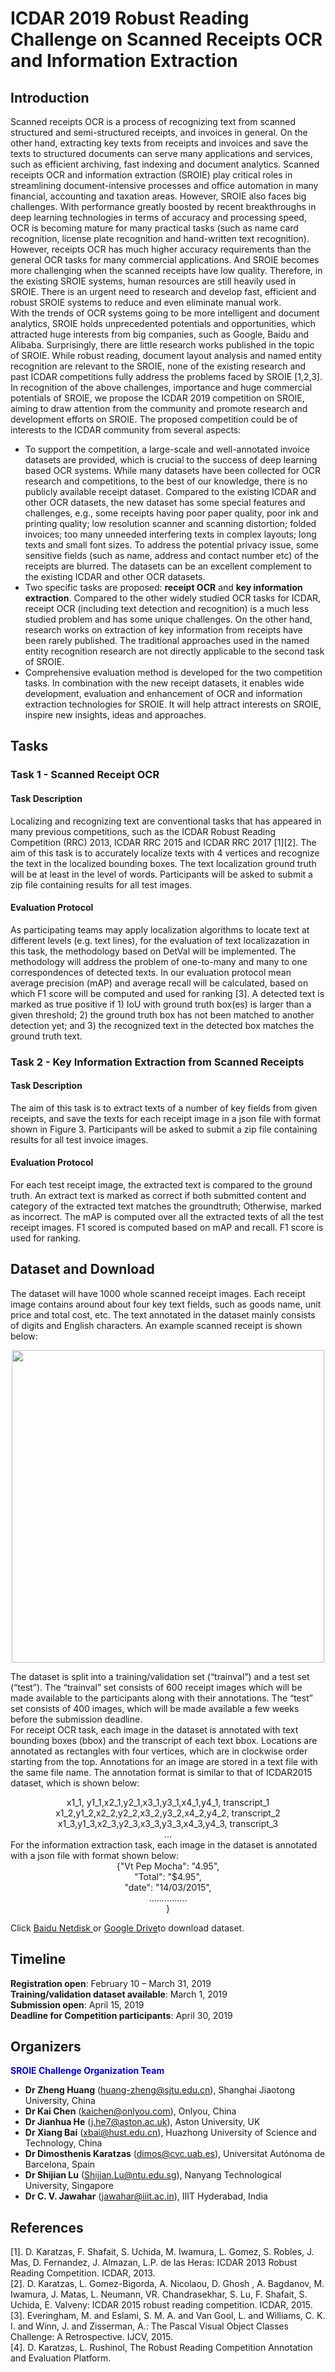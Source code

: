 # ICDAR 2019 Robust Reading Challenge on Scanned Receipts OCR and Information Extraction
## Introduction
Scanned receipts OCR is a process of recognizing text from scanned structured and semi-structured receipts, and invoices in general. On the other hand, extracting key texts from receipts and invoices and save the texts to structured documents can serve many applications and services, such as efficient archiving, fast indexing and document analytics. Scanned receipts OCR and information extraction (SROIE) play critical roles in streamlining document-intensive processes and office automation in many financial, accounting and taxation areas. However, SROIE also faces big challenges. With performance greatly boosted by recent breakthroughs in deep learning technologies in terms of accuracy and processing speed, OCR is becoming mature for many practical tasks (such as name card recognition, license plate recognition and hand-written text recognition). However, receipts OCR has much higher accuracy requirements than the general OCR tasks for many commercial applications. And SROIE becomes more challenging when the scanned receipts have low quality. Therefore, in the existing SROIE systems, human resources are still heavily used in SROIE. There is an urgent need to research and develop fast, efficient and robust SROIE systems to reduce and even eliminate manual work.<br />
With the trends of OCR systems going to be more intelligent and document analytics, SROIE holds unprecedented potentials and opportunities, which attracted huge interests from big companies, such as Google, Baidu and Alibaba. Surprisingly, there are little research works published in the topic of SROIE. While robust reading, document layout analysis and named entity recognition are relevant to the SROIE, none of the existing research and past ICDAR competitions fully address the problems faced by SROIE [1,2,3].<br />
In recognition of the above challenges, importance and huge commercial potentials of SROIE, we propose the ICDAR 2019 competition on SROIE, aiming to draw attention from the community and promote research and development efforts on SROIE. The proposed competition could be of interests to the ICDAR community from several aspects:
* To support the competition, a large-scale and well-annotated invoice datasets are provided, which is crucial to the success of deep learning based OCR systems. While many datasets have been collected for OCR research and competitions, to the best of our knowledge, there is no publicly available receipt dataset. Compared to the existing ICDAR and other OCR datasets, the new dataset has some special features and challenges, e.g., some receipts having poor paper quality, poor ink and printing quality; low resolution scanner and scanning distortion; folded invoices; too many unneeded interfering texts in complex layouts; long texts and small font sizes. To address the potential privacy issue, some sensitive fields (such as name, address and contact number etc) of the receipts are blurred. The datasets can be an excellent complement to the existing ICDAR and other OCR datasets.
* Two specific tasks are proposed: **receipt OCR** and **key information extraction**. Compared to the other widely studied OCR tasks for ICDAR, receipt OCR (including text detection and recognition) is a much less studied problem and has some unique challenges. On the other hand, research works on extraction of key information from receipts have been rarely published. The traditional approaches used in the named entity recognition research are not directly applicable to the second task of SROIE.
* Comprehensive evaluation method is developed for the two competition tasks. In combination with the new receipt datasets, it enables wide development, evaluation and enhancement of OCR and information extraction technologies for SROIE. It will help attract interests on SROIE, inspire new insights, ideas and approaches.
## Tasks
### Task 1 - Scanned Receipt OCR
#### Task Description
Localizing and recognizing text are conventional tasks that has appeared in many previous competitions, such as the ICDAR Robust Reading Competition (RRC) 2013, ICDAR RRC 2015 and ICDAR RRC 2017 [1][2]. The aim of this task is to accurately localize texts with 4 vertices and recognize the text in the localized bounding boxes. The text localization ground truth will be at least in the level of words. Participants will be asked to submit a zip file containing results for all test images.
#### Evaluation Protocol
As participating teams may apply localization algorithms to locate text at different levels (e.g. text lines), for the evaluation of text localizazation in this task, the methodology based on DetVal will be implemented. The methodology will address the problem of one-to-many and many to one correspondences of detected texts. In our evaluation protocol mean average precision (mAP) and average recall will be calculated, based on which F1 score will be computed and used for ranking [3]. A detected text is marked as true positive if 1) IoU with ground truth box(es) is larger than a given threshold; 2) the ground truth box has not been matched to another detection yet; and 3) the recognized text in the detected box matches the ground truth text.
### Task 2 - Key Information Extraction from Scanned Receipts
#### Task Description
The aim of this task is to extract texts of a number of key fields from given receipts, and save the texts for each receipt image in a json file with format shown in Figure 3. Participants will be asked to submit a zip file containing results for all test invoice images.
#### Evaluation Protocol
For each test receipt image, the extracted text is compared to the ground truth. An extract text is marked as correct if both submitted content and category of the extracted text matches the groundtruth; Otherwise, marked as incorrect. The mAP is computed over all the extracted texts of all the test receipt images. F1 scored is computed based on mAP and recall. F1 score is used for ranking.
## Dataset and Download
The dataset will have 1000 whole scanned receipt images. Each receipt image contains around about four key text fields, such as goods name, unit price and total cost, etc. The text annotated in the dataset mainly consists of digits and English characters. An example scanned receipt is shown below:<br />
<div align=center><img width="500" height="500" src="https://github.com/SYZNKJ2019/SORIE2019/blob/master/sample21.png"/></div>

The dataset is split into a training/validation set (“trainval”) and a test set (“test”). The “trainval” set consists of 600 receipt images which will be made available to the participants along with their annotations. The “test” set consists of 400 images, which will be made available a few weeks before the submission deadline.<br />
For receipt OCR task, each image in the dataset is annotated with text bounding boxes (bbox) and the transcript of each text bbox. Locations are annotated as rectangles with four vertices, which are in clockwise order starting from the top. Annotations for an image are stored in a text file with the same file name. The annotation format is similar to that of ICDAR2015 dataset, which is shown below:<br />
<div align=center>x1_1, y1_1,x2_1,y2_1,x3_1,y3_1,x4_1,y4_1, transcript_1<br />
x1_2,y1_2,x2_2,y2_2,x3_2,y3_2,x4_2,y4_2, transcript_2<br />
x1_3,y1_3,x2_3,y2_3,x3_3,y3_3,x4_3,y4_3, transcript_3<br />
…</div>
For the information extraction task, each image in the dataset is annotated with a json file with format shown below:<br />
<div align=center>{"Vt Pep Mocha": "4.95",<br />
"Total": "$4.95",<br />
"date": "14/03/2015",<br />
   ……………<br />
}</div>

Click [Baidu Netdisk ](http://rrc.cvc.uab.es/?ch=13&com=downloads) or [Google Drive](http://rrc.cvc.uab.es/?ch=13&com=downloads)to download dataset.
## Timeline
**Registration open**: February 10 – March 31, 2019<br />
**Training/validation dataset available**: March 1, 2019<br />
**Submission open**: April 15, 2019<br />
**Deadline for Competition participants**: April 30, 2019<br />
## Organizers
<font color="#0000dd">**SROIE Challenge Organization Team**</font><br />
* **Dr Zheng Huang** (huang-zheng@sjtu.edu.cn), Shanghai Jiaotong University, China<br />
* **Dr Kai Chen** (kaichen@onlyou.com), Onlyou, China<br />
* **Dr Jianhua He** (j.he7@aston.ac.uk), Aston University, UK<br />
* **Dr Xiang Bai** (xbai@hust.edu.cn), Huazhong University of Science and Technology, China<br />
* **Dr Dimosthenis Karatzas** (dimos@cvc.uab.es), Universitat Autónoma de Barcelona, Spain<br />
* **Dr Shijian Lu** (Shijian.Lu@ntu.edu.sg), Nanyang Technological University, Singapore<br />
* **Dr C. V. Jawahar** (jawahar@iiit.ac.in), IIIT Hyderabad, India<br />
## References
[1]. D. Karatzas, F. Shafait, S. Uchida, M. Iwamura, L. Gomez, S. Robles, J. Mas, D. Fernandez, J. Almazan, L.P. de las Heras: ICDAR 2013 Robust Reading Competition. ICDAR, 2013.<br />
[2]. D. Karatzas, L. Gomez-Bigorda, A. Nicolaou, D. Ghosh , A. Bagdanov, M. Iwamura, J. Matas, L. Neumann, VR. Chandrasekhar, S. Lu, F. Shafait, S. Uchida, E. Valveny: ICDAR 2015 robust reading competition. ICDAR, 2015.<br />
[3]. Everingham, M. and Eslami, S. M. A. and Van Gool, L. and Williams, C. K. I. and Winn, J. and Zisserman, A.: The Pascal Visual Object Classes Challenge: A Retrospective. IJCV, 2015.<br />
[4]. D. Karatzas, L. Rushinol, The Robust Reading Competition Annotation and Evaluation Platform.
